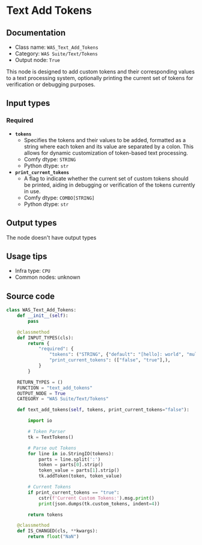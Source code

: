 # Text Add Tokens
## Documentation
- Class name: `WAS_Text_Add_Tokens`
- Category: `WAS Suite/Text/Tokens`
- Output node: `True`

This node is designed to add custom tokens and their corresponding values to a text processing system, optionally printing the current set of tokens for verification or debugging purposes.
## Input types
### Required
- **`tokens`**
    - Specifies the tokens and their values to be added, formatted as a string where each token and its value are separated by a colon. This allows for dynamic customization of token-based text processing.
    - Comfy dtype: `STRING`
    - Python dtype: `str`
- **`print_current_tokens`**
    - A flag to indicate whether the current set of custom tokens should be printed, aiding in debugging or verification of the tokens currently in use.
    - Comfy dtype: `COMBO[STRING]`
    - Python dtype: `str`
## Output types
The node doesn't have output types
## Usage tips
- Infra type: `CPU`
- Common nodes: unknown


## Source code
```python
class WAS_Text_Add_Tokens:
    def __init__(self):
        pass

    @classmethod
    def INPUT_TYPES(cls):
        return {
            "required": {
                "tokens": ("STRING", {"default": "[hello]: world", "multiline": True}),
                "print_current_tokens": (["false", "true"],),
            }
        }

    RETURN_TYPES = ()
    FUNCTION = "text_add_tokens"
    OUTPUT_NODE = True
    CATEGORY = "WAS Suite/Text/Tokens"

    def text_add_tokens(self, tokens, print_current_tokens="false"):

        import io

        # Token Parser
        tk = TextTokens()

        # Parse out Tokens
        for line in io.StringIO(tokens):
            parts = line.split(':')
            token = parts[0].strip()
            token_value = parts[1].strip()
            tk.addToken(token, token_value)

        # Current Tokens
        if print_current_tokens == "true":
            cstr(f'Current Custom Tokens:').msg.print()
            print(json.dumps(tk.custom_tokens, indent=4))

        return tokens

    @classmethod
    def IS_CHANGED(cls, **kwargs):
        return float("NaN")

```
